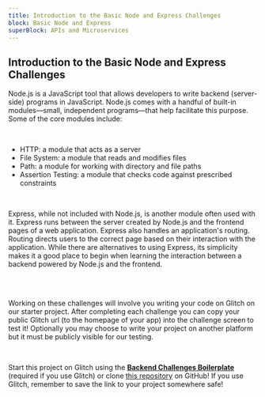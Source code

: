```yaml
---
title: Introduction to the Basic Node and Express Challenges
block: Basic Node and Express
superBlock: APIs and Microservices
---
```

## Introduction to the Basic Node and Express Challenges

Node.js is a JavaScript tool that allows developers to write backend (server-side) programs in JavaScript. Node.js comes with a handful of built-in modules&mdash;small, independent programs&mdash;that help facilitate this purpose. Some of the core modules include:

<br>

<ul>
  <li>HTTP: a module that acts as a server</li>
  <li>File System: a module that reads and modifies files</li>
  <li>Path: a module for working with directory and file paths</li>
  <li>Assertion Testing: a module that checks code against prescribed constraints</li>
</ul>

<br>

Express, while not included with Node.js, is another module often used with it. Express runs between the server created by Node.js and the frontend pages of a web application. Express also handles an application's routing. Routing directs users to the correct page based on their interaction with the application. While there are alternatives to using Express, its simplicity makes it a good place to begin when learning the interaction between a backend powered by Node.js and the frontend.

<br>
<br>

Working on these challenges will involve you writing your code on Glitch on our starter project. After completing each challenge you can copy your public Glitch url (to the homepage of your app) into the challenge screen to test it! Optionally you may choose to write your project on another platform but it must be publicly visible for our testing.

<br>

Start this project on Glitch using the **<a href='https://glitch.com/#!/import/github/freeCodeCamp/boilerplate-express/'>Backend Challenges Boilerplate</a>** (required if you use Glitch) or clone <a href='https://github.com/freeCodeCamp/boilerplate-express/'>this repository</a> on GitHub! If you use Glitch, remember to save the link to your project somewhere safe!
